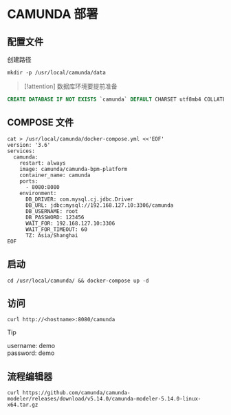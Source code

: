 # CAMUNDA 部署

## 配置文件

创建路径

```shell
mkdir -p /usr/local/camunda/data
```

> [!attention] 数据库环境要提前准备

```sql
CREATE DATABASE IF NOT EXISTS `camunda` DEFAULT CHARSET utf8mb4 COLLATE utf8mb4_unicode_ci;
```

## COMPOSE 文件

```shell
cat > /usr/local/camunda/docker-compose.yml <<'EOF'
version: '3.6'
services:
  camunda:
    restart: always
    image: camunda/camunda-bpm-platform
    container_name: camunda
    ports:
      - 8080:8080
    environment:
      DB_DRIVER: com.mysql.cj.jdbc.Driver
      DB_URL: jdbc:mysql://192.168.127.10:3306/camunda
      DB_USERNAME: root
      DB_PASSWORD: 123456
      WAIT_FOR: 192.168.127.10:3306
      WAIT_FOR_TIMEOUT: 60
      TZ: Asia/Shanghai
EOF
```

## 启动

```shell
cd /usr/local/camunda/ && docker-compose up -d
```

## 访问

```shell
curl http://<hostname>:8080/camunda
```

> [!tip]
> username: demo <br>
> password: demo

## 流程编辑器

```shell
curl https://github.com/camunda/camunda-modeler/releases/download/v5.14.0/camunda-modeler-5.14.0-linux-x64.tar.gz
```
